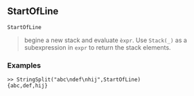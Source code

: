 ## StartOfLine

```
StartOfLine
```

> begine a new stack and evaluate `èxpr`. Use `Stack(_)` as a subexpression in `expr` to return the stack elements. 

### Examples 

```
>> StringSplit("abc\ndef\nhij",StartOfLine)
{abc,def,hij}
```
